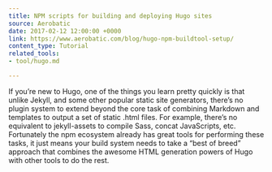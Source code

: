 ```yaml
---
title: NPM scripts for building and deploying Hugo sites
source: Aerobatic
date: 2017-02-12 12:00:00 +0000
link: https://www.aerobatic.com/blog/hugo-npm-buildtool-setup/
content_type: Tutorial
related_tools:
- tool/hugo.md

---
```

If you’re new to Hugo, one of the things you learn pretty quickly is that unlike Jekyll, and some other popular static site generators, there’s no plugin system to extend beyond the core task of combining Markdown and templates to output a set of static .html files. For example, there’s no equivalent to jekyll-assets to compile Sass, concat JavaScripts, etc. Fortunately the npm ecosystem already has great tools for performing these tasks, it just means your build system needs to take a “best of breed” approach that combines the awesome HTML generation powers of Hugo with other tools to do the rest.
